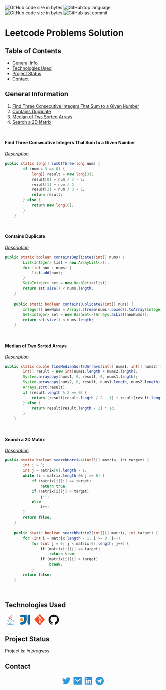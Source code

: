 ![GitHub code size in bytes](https://img.shields.io/github/languages/count/mypage-solutions/Leetcode-Problems-2)
![GitHub top language](https://img.shields.io/github/languages/top/mypage-solutions/Leetcode-Problems-2)
![GitHub code size in bytes](https://img.shields.io/github/languages/code-size/mypage-solutions/Leetcode-Problems-2)
![GitHub last commit](https://img.shields.io/github/last-commit/mypage-solutions/Leetcode-Problems-2)

# Leetcode Problems Solution 

## Table of Contents

- [General Info](#general-information)
- [Technologies Used](#technologies-used)
- [Project Status](#project-status)
- [Contact](#contact)

## General Information

1. [Find Three Consecutive Integers That Sum to a Given Number](#find-three-consecutive-integers-that-sum-to-a-given-number)
2. [Contains Duplicate](#contains-duplicate)
3. [Median of Two Sorted Arrays](#median-of-two-sorted-arrays)
4. [Search a 2D Matrix](#search-a-2d-matrix)

<br>

#### Find Three Consecutive Integers That Sum to a Given Number
<a href="https://leetcode.com/problems/find-three-consecutive-integers-that-sum-to-a-given-number/"><em>Description</em></a>
```java
public static long[] sumOfThree(long num) {
        if (num % 3 == 0) {
            long[] result = new long[3];
            result[0] = num / 3 - 1;
            result[1] = num / 3;
            result[2] = num / 3 + 1;
            return result;
        } else {
            return new long[0];
        }
    }
```
<br>

#### Contains Duplicate
<a href="https://leetcode.com/problems/contains-duplicate/"><em>Description</em></a>
```java
public static boolean containsDuplicate1(int[] nums) {
        List<Integer> list = new ArrayList<>();
        for (int num : nums) {
            list.add(num);
        }
        Set<Integer> set = new HashSet<>(list);
        return set.size() < nums.length;
    }

    public static boolean containsDuplicate2(int[] nums) {
        Integer[] newNums = Arrays.stream(nums).boxed().toArray(Integer[]::new);
        Set<Integer> set = new HashSet<>(Arrays.asList(newNums));
        return set.size() < nums.length;
    }
```
<br>

#### Median of Two Sorted Arrays
<a href="https://leetcode.com/problems/median-of-two-sorted-arrays/"><em>Description</em></a>
```java
public static double findMedianSortedArrays(int[] nums1, int[] nums2) {
        int[] result = new int[nums1.length + nums2.length];
        System.arraycopy(nums1, 0, result, 0, nums1.length);
        System.arraycopy(nums2, 0, result, nums1.length, nums2.length);
        Arrays.sort(result);
        if (result.length % 2 == 0) {
            return (result[result.length / 2 - 1] + result[result.length / 2]) / 2d;
        } else {
            return result[result.length / 2] * 1d;
        }
    }
```
<br>

#### Search a 2D Matrix
<a href="https://leetcode.com/problems/search-a-2d-matrix-ii/"><em>Description</em></a>
```java
public static boolean searchMatrix1(int[][] matrix, int target) {
        int i = 0;
        int j = matrix[0].length - 1;
        while (i < matrix.length && j >= 0) {
            if (matrix[i][j] == target)
                return true;
            if (matrix[i][j] > target)
                j--;
            else
                i++;
        }
        return false;
    }

    public static boolean searchMatrix2(int[][] matrix, int target) {
        for (int i = matrix.length - 1; i >= 0; i--)
            for (int j = 0; j < matrix[0].length; j++) {
                if (matrix[i][j] == target)
                    return true;
                if (matrix[i][j] > target)
                    break;
            }
        return false;
    }
```
<br>

## Technologies Used

<p>
<img src="https://github.com/mypage-solutions/Images/blob/main/Images/devicon/java-original.svg" width="35" height="35" /><span>&nbsp;&nbsp;</span>
<img src="https://github.com/mypage-solutions/Images/blob/main/Images/devicon/intellij-original.svg" width="35" height="35" /><span>&nbsp;&nbsp;</span>
<img src="https://github.com/mypage-solutions/Images/blob/main/Images/devicon/git-original.svg" width="35" height="35" /><span>&nbsp;&nbsp;</span>
<img src="https://github.com/mypage-solutions/Images/blob/main/Images/devicon/github-original.svg" width="35" height="35" /><span>&nbsp;&nbsp;</span>
</p>
  
## Project Status

Project is: _in progress_.

## Contact

<p align="center">
<a href="https://twitter.com/Michael22878035"><img src="https://github.com/mypage-solutions/Images/blob/main/Images/icons/twitter-fill.png" /></a>
<a href="mailto:m_musienko@outlook.com"><img src="https://github.com/mypage-solutions/Images/blob/main/Images/icons/mail-fill.png" /></a>
<a href="https://www.linkedin.com/in/mykhailo-musiienko-80849880/"><img src="https://github.com/mypage-solutions/Images/blob/main/Images/icons/linkedin-box-fill.png" /></a>
<a href="https://t.me/Mykhailo_Musiienko"><img src="https://github.com/mypage-solutions/Images/blob/main/Images/icons/telegram-fill.png" /></a>
</p>
